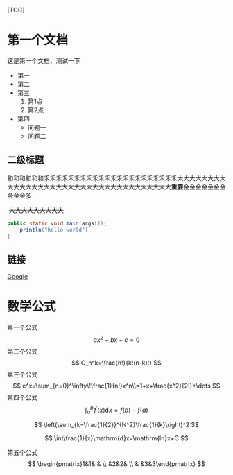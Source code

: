 [TOC]



# 第一个文档

这是第一个文档，测试一下

- 第一
- 第二
- 第三
  1. 第1点
  2. 第2点
- 第四  
  - 问题一
  - 问题二

## 二级标题

​        和和和和和和禾禾禾禾禾禾禾禾禾禾禾禾禾禾禾禾禾禾禾禾禾禾大大大大大大大大大大大大大大大大大大大大大大大大大大大大大大大大大大大**重要**金金金金金金金金金金多

​        ~~大大大大大大大大大~~

```java
public static void main(args[]){
    println("hello world")
}
```

## 链接

[Google](https://www.google.com)

# 数学公式

第一个公式
$$
ax^2+bx+c=0
$$
第二个公式
$$
C_n^k=\frac{n!}{k!(n-k)!}
$$
第三个公式
$$
e^x=\sum_{n=0}^\infty\!\frac{1}{n!}x^n\\=1+x+\frac{x^2}{2!}+\dots
$$
第四个公式
$$
\int_a^b\!f^{'}(x)\mathrm{d}x=f(b)-f(a)
$$

$$
\left(\sum_{k=\frac{1}{2}}^{N^2}\frac{1}{k}\right)^2
$$

$$
\int\frac{1}{x}\mathrm{d}x=\mathrm{ln}x+C
$$



第五个公式
$$
\begin{pmatrix}1&1& & \\ &2&2& \\ & &3&3\end{pmatrix}
$$

